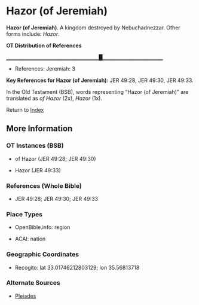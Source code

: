 # Hazor (of Jeremiah)
**Hazor (of Jeremiah)**. 
A kingdom destroyed by Nebuchadnezzar. 
Other forms include: 
*Hazor*. 


**OT Distribution of References**

▁▁▁▁▁▁▁▁▁▁▁▁▁▁▁▁▁▁▁▁▁▁▁█▁▁▁▁▁▁▁▁▁▁▁▁▁▁▁
* References: Jeremiah: 3



**Key References for Hazor (of Jeremiah)**: 
JER 49:28, JER 49:30, JER 49:33. 


In the Old Testament (BSB), words representing “Hazor (of Jeremiah)” are translated as 
*of Hazor* (2x), *Hazor* (1x). 




Return to [Index](00-Index.md)

## More Information

### OT Instances (BSB)

* of Hazor (JER 49:28; JER 49:30)

* Hazor (JER 49:33)



### References (Whole Bible)

* JER 49:28; JER 49:30; JER 49:33


### Place Types

* OpenBible.info: region

* ACAI: nation



### Geographic Coordinates

* Recogito: lat 33.01746212803129; lon 35.56813718



### Alternate Sources

* [Pleiades](http://pleiades.stoa.org/places/779967430)



